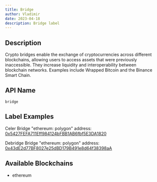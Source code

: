 ```yaml
---
title: Bridge
author: Vladimir
date: 2023-04-18
description: Bridge label
---
```


## Description

Crypto bridges enable the exchange of cryptocurrencies across different blockchains, 
allowing users to access assets that were previously inaccessible. 
They increase liquidity and interoperability between blockchain networks. Examples include Wrapped Bitcoin and the Binance Smart Chain.


## API Name

`bridge`

## Label Examples
Celer Bridge "ethereum: polygon" address: [0x5427FEFA711Eff984124bFBB1AB6fbf5E3DA1820](https://etherscan.io/address/0x5427FEFA711Eff984124bFBB1AB6fbf5E3DA1820)

Debridge Bridge "ethereum: polygon" address: [0x43dE2d77BF8027e25dBD179B491e8d64f38398aA](https://etherscan.io/address/0x43dE2d77BF8027e25dBD179B491e8d64f38398aA)
## Available Blockchains

* ethereum